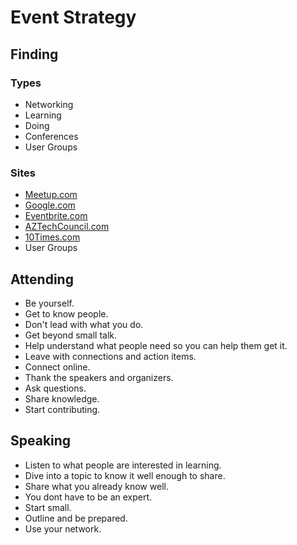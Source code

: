 # Event Strategy

## Finding

### Types

* Networking
* Learning
* Doing
* Conferences
* User Groups

### Sites

* [Meetup.com](http://meetup.com)
* [Google.com](http://google.com)
* [Eventbrite.com](http://Eventbrite.com)
* [AZTechCouncil.com](http://AZTechCouncil.com)
* [10Times.com](http://10Times.com)
* User Groups

## Attending

* Be yourself. 
* Get to know people.
* Don't lead with what you do.
* Get beyond small talk.
* Help understand what people need so you can help them get it.
* Leave with connections and action items.
* Connect online. 
* Thank the speakers and organizers.
* Ask questions.
* Share knowledge.
* Start contributing.

## Speaking

* Listen to what people are interested in learning.
* Dive into a topic to know it well enough to share.
* Share what you already know well.
* You dont have to be an expert.
* Start small.
* Outline and be prepared.
* Use your network.